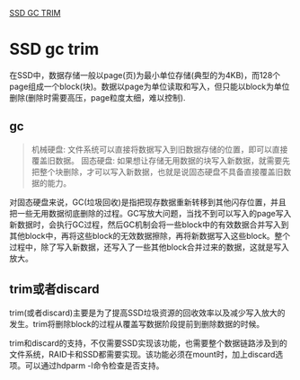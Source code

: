 [SSD GC TRIM](#SSD-gc-trim)

# SSD gc trim

在SSD中，数据存储一般以page(页)为最小单位存储(典型的为4KB)，而128个page组成一个block(块)。数据以page为单位读取和写入，但只能以block为单位删除(删除时需要高压，page粒度太细，难以控制).



## gc

> 机械硬盘: 文件系统可以直接将数据写入到旧数据存储的位置，即可以直接覆盖旧数据。
> 固态硬盘: 如果想让存储无用数据的块写入新数据，就需要先把整个块删除，才可以写入新数据，也就是说固态硬盘不具备直接覆盖旧数据的能力。

对固态硬盘来说，GC(垃圾回收)是指把现存数据重新转移到其他闪存位置，并且把一些无用数据彻底删除的过程。GC写放大问题，当找不到可以写入的page写入新数据时，会执行GC过程，然后GC机制会将一些block中的有效数据合并写入到其他block中，再将这些block的无效数据擦除，再将新数据写入这些block。整个过程中，除了写入新数据，还写入了一些其他block合并过来的数据，这就是写入放大。

## trim或者discard

trim(或者discard)主要是为了提高SSD垃圾资源的回收效率以及减少写入放大的发生。trim将删除block的过程从覆盖写数据阶段提前到删除数据的时候。

trim和discard的支持，不仅需要SSD实现该功能，也需要整个数据链路涉及到的文件系统，RAID卡和SSD都需要实现。该功能必须在mount时，加上discard选项。可以通过hdparm -l命令检查是否支持。


